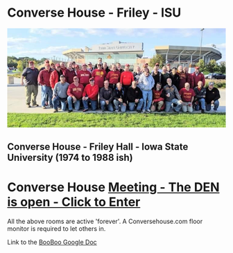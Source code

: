 
# Converse House - Friley - ISU
![images/ConverseHouse2019](./images/ConverseHouse2019.jpg)

## Converse House - Friley Hall - Iowa State University (1974 to 1988 ish)

# Converse House [Meeting - The DEN is open - Click to Enter](https://meet.google.com/efv-bzzx-pqa)

<!--

### Alternate Side Rooms
- [Converse Wino Side Room](https://meet.google.com/mwv-rqcn-zpo) 
- [Converse SYD Side Room](https://meet.google.com/xfz-ccbf-bst) 
- [Converse Casanova Side Room](https://meet.google.com/fut-vyth-gvn) 
- [Converse Helser Sucks Side Room](https://meet.google.com/ejn-bqcf-bnv) 
- [Converse Hey Kimball Side Room](https://meet.google.com/dqx-daam-epj) 

-->

All the above rooms are active 'forever'.  A Conversehouse.com floor monitor is required to let others in.

Link to the [BooBoo Google Doc](https://docs.google.com/spreadsheets/d/1NTEQ1UdXy6wQKE9g0B5103gNagsG2b1LZgD4TrocEcs/edit#gid=998356282)

<!--

#### Current floor monitors:
- booboo@conversehouse.com
- gus@conversehouse.com
- himbo@conversehouse.com
- littleall@conversehouse.com
- dickstevens@conversehouse.com

## ISU Cheez-It Bowl Wed Dec 29
![image1](./images/ISUCheezItBowl20211229.png)
![image2](./images/ISUCheezItBowl20211229-2.png)
![image3](./images/ISUCheezItBowl20211229-3.png)



# [Converse House Meeting Dec 29 4pm online tailgate start for 4:45pm kickoff - CLICK this LINK to enter meeting](https://meet.google.com/efv-bzzx-pqa)

![images/ISUFootball](./images/ISUFootball.png)

### [ISUGame - Facebook Room - Portal Link](https://msngr.com/usrzhkgkzebs)

## Converse House pure Web-RTC zoom clone
The below link is TOTALLY OPEN __ALWAYS__ for __ANYONE__.  It connects your Camera and Audio to anyone who is on that link.  If you enter the room and only see yourself hit your browser refresh.  iOS devices don't seem to work.

- [Converse House Fully Open Public Room](https://zoom-app-clone.herokuapp.com/conversehouse)

The last study dwid testing on 2021-04-11 at 8PM.
![zoom-app-clone test](./images/ConverseHouseTestScreenShot2021-04-11at9.54.59PM.png)

https://docs.google.com/spreadsheets/d/1NTEQ1UdXy6wQKE9g0B5103gNagsG2b1LZgD4TrocEcs/edit#gid=998356282 

-->
